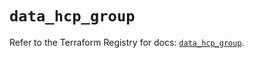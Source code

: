 # `data_hcp_group`

Refer to the Terraform Registry for docs: [`data_hcp_group`](https://registry.terraform.io/providers/hashicorp/hcp/0.110.0/docs/data-sources/group).
